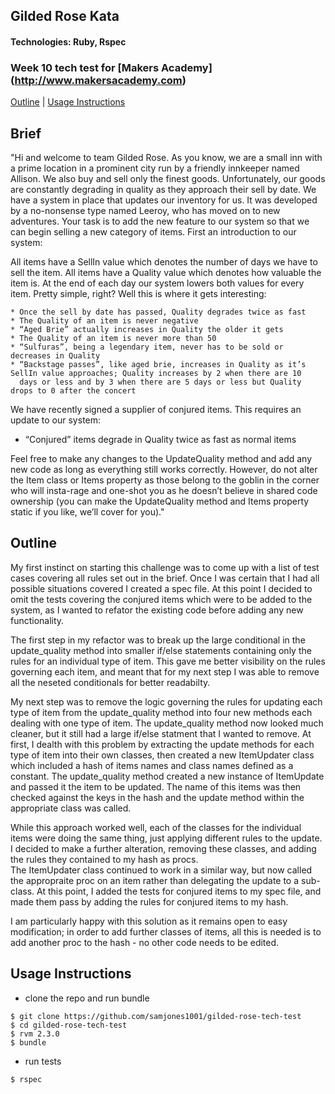## Gilded Rose Kata
#### Technologies: Ruby, Rspec
### Week 10 tech test for [Makers Academy] (http://www.makersacademy.com)
[Outline](#outline) | [Usage Instructions](#usage-instructions) 

## Brief
"Hi and welcome to team Gilded Rose. As you know, we are a small inn with a prime location in a prominent city run by a friendly innkeeper 
named Allison. We also buy and sell only the finest goods. Unfortunately, our goods are constantly degrading in quality as they approach 
their sell by date. We have a system in place that updates our inventory for us. It was developed by a no-nonsense type named Leeroy, 
who has moved on to new adventures. Your task is to add the new feature to our system so that we can begin selling a new category of items. 
First an introduction to our system:

All items have a SellIn value which denotes the number of days we have to sell the item. All items have a Quality value which denotes how 
valuable the item is. At the end of each day our system lowers both values for every item. Pretty simple, right? Well this is where it gets 
interesting:

    * Once the sell by date has passed, Quality degrades twice as fast
    * The Quality of an item is never negative
    * “Aged Brie” actually increases in Quality the older it gets
    * The Quality of an item is never more than 50
    * “Sulfuras”, being a legendary item, never has to be sold or decreases in Quality
    * “Backstage passes”, like aged brie, increases in Quality as it’s SellIn value approaches; Quality increases by 2 when there are 10 
      days or less and by 3 when there are 5 days or less but Quality drops to 0 after the concert

We have recently signed a supplier of conjured items. This requires an update to our system:

   * “Conjured” items degrade in Quality twice as fast as normal items

Feel free to make any changes to the UpdateQuality method and add any new code as long as everything still works correctly. However, do 
not alter the Item class or Items property as those belong to the goblin in the corner who will insta-rage and one-shot you as he doesn’t 
believe in shared code ownership (you can make the UpdateQuality method and Items property static if you like, we’ll cover for you)."

## Outline
My first instinct on starting this challenge was to come up with a list of test cases covering all rules set out in the brief.  Once I was 
certain that I had all possible situations covered I created a spec file.  At this point I decided to omit the tests covering the conjured 
items which were to be added to the system, as I wanted to refator the existing code before adding any new functionality.

The first step in my refactor was to break up the large conditional in the update_quality method into smaller if/else statements containing 
only the rules for an individual type of item. This gave me better visibility on the rules governing each item, and meant that for my next
step I was able to remove all the neseted conditionals for better readabilty.

My next step was to remove the logic governing the rules for updating each type of item from the update_quality method into four new methods 
each dealing with one type of item.  The update_quality method now looked much cleaner, but it still had a large if/else statment that I 
wanted to remove.  At first, I dealth with this problem by extracting the update methods for each type of item into their own classes, then 
created a new ItemUpdater class which included a hash of items names and class names defined as a constant.  The update_quality method 
created a new instance of ItemUpdate and passed it the item to be updated.  The name of this items was then checked against the keys in the 
hash and the update method within the appropriate class was called.

While this approach worked well, each of the classes for the individual items were doing the same thing, just applying different rules to the 
update.  I decided to make a further alteration, removing these classes, and adding the rules they contained to my hash as procs.  
The ItemUpdater class continued to work in a similar way, but now called the appropraite proc on an item rather than delegating the update to
a sub-class.  At this point, I added the tests for conjured items to my spec file, and made them pass by adding the rules for conjured items
to my hash.

I am particularly happy with this solution as it remains open to easy modification; in order to add further classes of items, all this is 
needed is to add another proc to the hash - no other code needs to be edited.




## Usage Instructions
* clone the repo and run bundle
```shell
$ git clone https://github.com/samjones1001/gilded-rose-tech-test
$ cd gilded-rose-tech-test
$ rvm 2.3.0
$ bundle
```
* run tests
```shell
$ rspec
```
